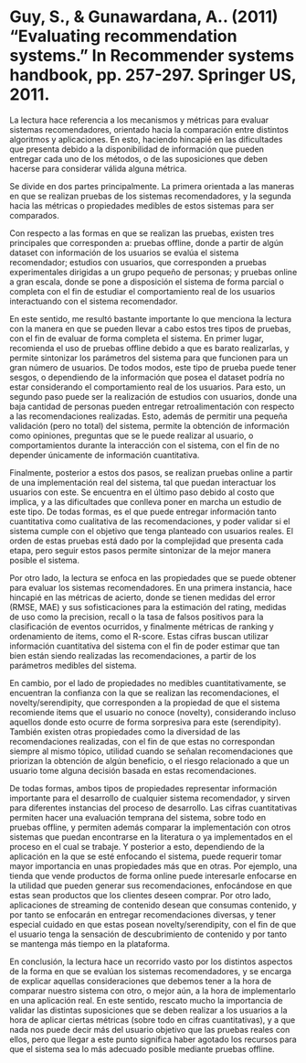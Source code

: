 # Guy, S., & Gunawardana, A.. (2011) “Evaluating recommendation systems.” In Recommender systems handbook, pp. 257-297. Springer US, 2011.

La lectura hace referencia a los mecanismos y métricas para evaluar sistemas recomendadores, orientado hacia la comparación entre distintos algoritmos y aplicaciones. En esto, haciendo hincapié en las dificultades que presenta debido a la disponibilidad de información que pueden entregar cada uno de los métodos, o de las suposiciones que deben hacerse para considerar válida alguna métrica.

Se divide en dos partes principalmente. La primera orientada a las maneras en que se realizan pruebas de los sistemas recomendadores, y la segunda hacia las métricas o propiedades medibles de estos sistemas para ser comparados.

Con respecto a las formas en que se realizan las pruebas, existen tres principales que corresponden a: pruebas offline, donde a partir de algún dataset con información de los usuarios se evalúa el sistema recomendador; estudios con usuarios, que corresponden a pruebas experimentales dirigidas a un grupo pequeño de personas; y pruebas online a gran escala, donde se pone a disposición el sistema de forma parcial o completa con el fin de estudiar el comportamiento real de los usuarios interactuando con el sistema recomendador.

En este sentido, me resultó bastante importante lo que menciona la lectura con la manera en que se pueden llevar a cabo estos tres tipos de pruebas, con el fin de evaluar de forma completa el sistema. En primer lugar, recomienda el uso de pruebas offline debido a que es barato realizarlas, y permite sintonizar los parámetros del sistema para que funcionen para un gran número de usuarios. De todos modos, este tipo de prueba puede tener sesgos, o dependiendo de la información que posea el dataset podría no estar considerando el comportamiento real de los usuarios. Para esto, un segundo paso puede ser la realización de estudios con usuarios, donde una baja cantidad de personas pueden entregar retroalimentación con respecto a las recomendaciones realizadas. Esto, además de permitir una pequeña validación (pero no total) del sistema, permite la obtención de información como opiniones, preguntas que se le puede realizar al usuario, o comportamientos durante la interacción con el sistema, con el fin de no depender únicamente de información cuantitativa.

Finalmente, posterior a estos dos pasos, se realizan pruebas online a partir de una implementación real del sistema, tal que puedan interactuar los usuarios con este. Se encuentra en el último paso debido al costo que implica, y a las dificultades que conlleva poner en marcha un estudio de este tipo. De todas formas, es el que puede entregar información tanto cuantitativa como cualitativa de las recomendaciones, y poder validar si el sistema cumple con el objetivo que tenga planteado con usuarios reales. El orden de estas pruebas está dado por la complejidad que presenta cada etapa, pero seguir estos pasos permite sintonizar de la mejor manera posible el sistema.

Por otro lado, la lectura se enfoca en las propiedades que se puede obtener para evaluar los sistemas recomendadores. En una primera instancia, hace hincapié en las métricas de acierto, donde se tienen medidas del error (RMSE, MAE) y sus sofisticaciones para la estimación del rating, medidas de uso como la precision, recall o la tasa de falsos positivos para la clasificación de eventos ocurridos, y finalmente métricas de ranking y ordenamiento de items, como el R-score. Estas cifras buscan utilizar información cuantitativa del sistema con el fin de poder estimar que tan bien están siendo realizadas las recomendaciones, a partir de los parámetros medibles del sistema.

En cambio, por el lado de propiedades no medibles cuantitativamente, se encuentran la confianza con la que se realizan las recomendaciones, el novelty/serendipity, que corresponden a la propiedad de que el sistema recomiende items que el usuario no conoce (novelty), considerando incluso aquellos donde esto ocurre de forma sorpresiva para este (serendipity). También existen otras propiedades como la diversidad de las recomendaciones realizadas, con el fin de que estas no correspondan siempre al mismo tópico, utilidad cuando se señalan recomendaciones que priorizan la obtención de algún beneficio, o el riesgo relacionado a que un usuario tome alguna decisión basada en estas recomendaciones.

De todas formas, ambos tipos de propiedades representar información importante para el desarrollo de cualquier sistema recomendador, y sirven para diferentes instancias del proceso de desarrollo. Las cifras cuantitativas permiten hacer una evaluación temprana del sistema, sobre todo en pruebas offline, y permiten además comparar la implementación con otros sistemas que puedan encontrarse en la literatura o ya implementados en el proceso en el cual se trabaje. Y posterior a esto, dependiendo de la aplicación en la que se esté enfocando el sistema, puede requerir tomar mayor importancia en unas propiedades más que en otras. Por ejemplo, una tienda que vende productos de forma online puede interesarle enfocarse en la utilidad que pueden generar sus recomendaciones, enfocándose en que estas sean productos que los clientes deseen comprar. Por otro lado, aplicaciones de streaming de contenido desean que consumas contenido, y por tanto se enfocarán en entregar recomendaciones diversas, y tener especial cuidado en que estas posean novelty/serendipity, con el fin de que el usuario tenga la sensación de descubrimiento de contenido y por tanto se mantenga más tiempo en la plataforma.

En conclusión, la lectura hace un recorrido vasto por los distintos aspectos de la forma en que se evalúan los sistemas recomendadores, y se encarga de explicar aquellas consideraciones que debemos tener a la hora de comparar nuestro sistema con otro, o mejor aún, a la hora de implementarlo en una aplicación real. En este sentido, rescato mucho la importancia de validar las distintas suposiciones que se deben realizar a los usuarios a la hora de aplicar ciertas métricas (sobre todo en cifras cuantitativas), y a que nada nos puede decir más del usuario objetivo que las pruebas reales con ellos, pero que llegar a este punto significa haber agotado los recursos para que el sistema sea lo más adecuado posible mediante pruebas offline.